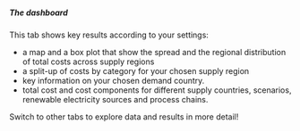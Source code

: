 ##### The dashboard

This tab shows key results according to your settings:

- a map and a box plot that show the spread and the regional distribution of total costs across supply regions
- a split-up of costs by category for your chosen supply region
- key information on your chosen demand country.
- total cost and cost components for different supply countries, scenarios, renewable electricity sources and process chains.

Switch to other tabs to explore data and results in more detail!
